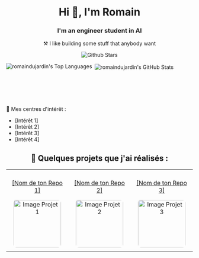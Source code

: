 
<h1 align="center">Hi 👋, I'm Romain</h1>
<h3 align="center">I'm an engineer student in AI</h3>
<p align="center">⚒️ I like building some stuff that anybody want</p>


<p align="center" >
  <img src="https://img.shields.io/github/stars/romaindujardin?&style=flat" alt="Github Stars" />

  <!-- === Exemples d'autres badges (choisis ceux qui te concernent) === -->

  <!-- Badge Vues du Profil (populaire et facile à ajouter) -->
  <!-- Va sur https://komarev.com/ghpvc/ pour activer le compteur pour ton profil, puis utilise l'URL fournie -->
  <!-- <img src="https://komarev.com/ghpvc/?username=[Ton Username GitHub]&color=blueviolet" alt="Profile Views" /> -->

  <!-- Badge Twitter Followers (si tu as un compte Twitter pertinent) -->
  <!-- Remplace [Ton Username Twitter] par ton username Twitter -->
  <!-- <img src="https://img.shields.io/twitter/follow/[Ton Username Twitter]?style=social&logo=twitter" alt="Twitter Follow" /> -->

  <!-- Badge LinkedIn (lien simple vers ton profil) -->
  <!-- Remplace [URL de ton profil LinkedIn] par le lien direct vers ton profil -->
  <!-- <a href="[URL de ton profil LinkedIn]"> <img src="https://img.shields.io/badge/LinkedIn-0A66C2?style=flat&logo=linkedin&logoColor=white" alt="LinkedIn Profile" /></a> -->

  <!-- Badge PyPI Downloads (si tu as publié un package sur PyPI) -->
  <!-- Remplace [Nom de ton package PyPI] par le nom exact de ton package -->
  <!-- <img src="https://img.shields.io/pypi/dm/[Nom de ton package PyPI]" alt="Pypi Downloads" /> -->

  <!-- Badge Discord Server (si tu as un serveur Discord public à montrer) -->
  <!-- Remplace [ID de ton serveur Discord] par l'ID de ton serveur (il faut activer le mode développeur sur Discord pour le trouver) -->
  <!-- <img src="https://img.shields.io/discord/[ID de ton serveur Discord]?label=Discord&logo=discord&logoColor=white&color=7289DA" alt="Discord Server" /> -->

  <!-- Badge YouTube Channel Views (si tu as une chaîne YouTube) -->
  <!-- Remplace [ID de ta chaîne YouTube] par l'ID de ta chaîne (trouvable dans l'URL de ta chaîne ou dans les paramètres avancés) -->
  <!-- <img src="https://img.shields.io/youtube/channel/views/[ID de ta chaîne YouTube]?style=flat" alt="YouTube Channel Views" /> -->

</p>

<!-- Section Stats GitHub : Remplace [Ton Username GitHub] DEUX FOIS -->
<p>
  <img align="left"src="https://github-readme-stats.vercel.app/api/top-langs?username=romaindujardin&show_icons=true&locale=fr&layout=compact" alt="romaindujardin's Top Languages" />
</p>
<p> <img align="center" src="https://github-readme-stats.vercel.app/api?username=romaindujardin&show_icons=true&locale=fr" alt="romaindujardin's GitHub Stats" /></p>
<!-- Note : J'ai changé locale=en à locale=fr pour avoir les titres en français -->
<br><br><br><br> <!-- Ajout de sauts de ligne pour mieux séparer les sections -->

<!-- Section Intérêts : Adapte la liste à tes propres intérêts -->
<p align="left">👀 Mes centres d'intérêt :
  <ul>
    <li>[Intérêt 1]</li>
    <li>[Intérêt 2]</li>
    <li>[Intérêt 3]</li>
    <li>[Intérêt 4]</li>
    <!-- Ajoute ou supprime des lignes selon tes intérêts -->
  </ul>
</p>

<!-- Section Projets Mis en Avant : Adapte cette section avec TES projets -->
<h2 align="center">🚀 Quelques projets que j'ai réalisés :</h2>
<table align="center">
  <tr>
    <!-- Projet 1 -->
    <td align="center" style="padding: 10px;">
      <!-- Remplace [URL de ton Repo 1] par le lien vers ton projet -->
      <a href="[URL de ton Repo 1]">
        <!-- Remplace [Nom de ton Repo 1] par le nom de ton projet -->
        <p>[Nom de ton Repo 1]</p>
        <!-- Remplace [URL Image Projet 1] par une URL d'image représentative (logo, screenshot...). Tu peux l'héberger dans ton repo. -->
        <img src="[URL Image Projet 1]" alt="Image Projet 1" style="width: 128px; border-radius: 8px;" />
      </a>
    </td>
    <!-- Projet 2 -->
    <td align="center" style="padding: 10px;">
      <!-- Remplace [URL de ton Repo 2] -->
      <a href="[URL de ton Repo 2]">
        <!-- Remplace [Nom de ton Repo 2] -->
        <p>[Nom de ton Repo 2]</p>
        <!-- Remplace [URL Image Projet 2] -->
        <img src="[URL Image Projet 2]" alt="Image Projet 2" style="width: 128px; border-radius: 8px;" />
      </a>
    </td>
    <!-- Projet 3 (Optionnel, tu peux en mettre plus ou moins) -->
    <td align="center" style="padding: 10px;">
       <!-- Remplace [URL de ton Repo 3] -->
      <a href="[URL de ton Repo 3]">
         <!-- Remplace [Nom de ton Repo 3] -->
        <p>[Nom de ton Repo 3]</p>
         <!-- Remplace [URL Image Projet 3] -->
        <img src="[URL Image Projet 3]" alt="Image Projet 3" style="width: 128px; border-radius: 8px;" />
      </a>
    </td>
  </tr>
  <!-- Tu peux ajouter d'autres lignes <tr>...</tr> pour plus de projets -->
</table>
